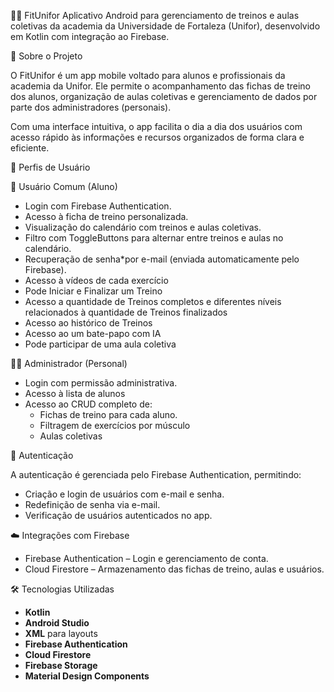 🏋️‍♂️ FitUnifor
Aplicativo Android para gerenciamento de treinos e aulas coletivas da academia da Universidade de Fortaleza (Unifor), desenvolvido em Kotlin com integração ao Firebase.

📱 Sobre o Projeto

O FitUnifor é um app mobile voltado para alunos e profissionais da academia da Unifor. Ele permite o acompanhamento das fichas de treino dos alunos, organização de aulas coletivas e gerenciamento de dados por parte dos administradores (personais).

Com uma interface intuitiva, o app facilita o dia a dia dos usuários com acesso rápido às informações e recursos organizados de forma clara e eficiente.

👥 Perfis de Usuário

🧍 Usuário Comum (Aluno)
- Login com Firebase Authentication.
- Acesso à ficha de treino personalizada.
- Visualização do calendário com treinos e aulas coletivas.
- Filtro com ToggleButtons para alternar entre treinos e aulas no calendário.
- Recuperação de senha*por e-mail (enviada automaticamente pelo Firebase).
- Acesso à vídeos de cada exercício
- Pode Iniciar e Finalizar um Treino
- Acesso a quantidade de Treinos completos e diferentes níveis relacionados à quantidade de Treinos finalizados
- Acesso ao histórico de Treinos
- Acesso ao um bate-papo com IA
- Pode participar de uma aula coletiva

🧑‍🏫 Administrador (Personal)
- Login com permissão administrativa.
- Acesso à lista de alunos
- Acesso ao CRUD completo de:
  - Fichas de treino para cada aluno.
  - Filtragem de exercícios por músculo
  - Aulas coletivas

🔐 Autenticação

A autenticação é gerenciada pelo Firebase Authentication, permitindo:
- Criação e login de usuários com e-mail e senha.
- Redefinição de senha via e-mail.
- Verificação de usuários autenticados no app.

☁️ Integrações com Firebase

- Firebase Authentication – Login e gerenciamento de conta.
- Cloud Firestore – Armazenamento das fichas de treino, aulas e usuários.

🛠️ Tecnologias Utilizadas

- **Kotlin**
- **Android Studio**
- **XML** para layouts
- **Firebase Authentication**
- **Cloud Firestore**
- **Firebase Storage**
- **Material Design Components**


